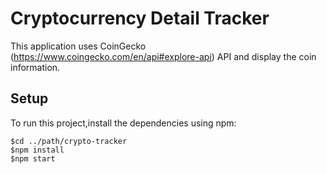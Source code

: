 # Cryptocurrency Detail Tracker

This application uses CoinGecko (https://www.coingecko.com/en/api#explore-api) API and display the coin information.

## Setup
To run this project,install the dependencies using npm:

```
$cd ../path/crypto-tracker
$npm install
$npm start 
```
